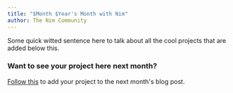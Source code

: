 ```yaml
---
title: "$Month $Year's Month with Nim"
author: The Nim Community
---
```

Some quick witted sentence here to talk about all the cool projects that are added below this.


### Want to see your project here next month?

[Follow this](https://github.com/beef331/website) to add your project to the next month's blog post.